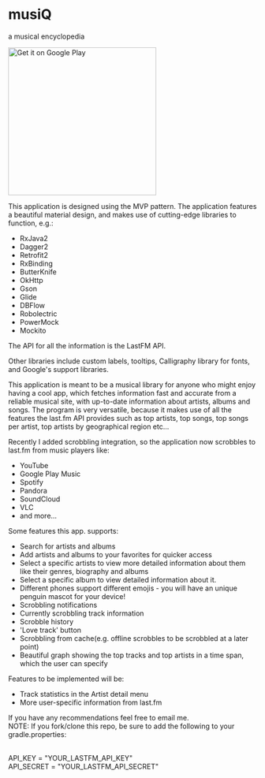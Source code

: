 # musiQ
a musical encyclopedia

<a href='https://play.google.com/store/apps/details?id=com.dihanov.musiq&utm_source=github&pcampaignid=MKT-Other-global-all-co-prtnr-py-PartBadge-Mar2515-1'><img alt='Get it on Google Play' src='https://play.google.com/intl/en_us/badges/images/generic/en_badge_web_generic.png' width="300"/></a>

This application is designed using the MVP pattern.
The application features a beautiful material design, and makes use of cutting-edge libraries to function, e.g.:
<ul>
	<li>RxJava2</li>
    <li>Dagger2</li>
    <li>Retrofit2</li>
    <li>RxBinding</li>
    <li>ButterKnife</li>
    <li>OkHttp</li>
    <li>Gson</li>
    <li>Glide</li>
    <li>DBFlow</li>
    <li>Robolectric</li>
    <li>PowerMock</>
    <li>Mockito</>
</ul>

The API for all the information is the LastFM API.

Other libraries include custom labels, tooltips, Calligraphy library for fonts,
and Google's support libraries.

This application is meant to be a musical library for anyone who might enjoy having a cool app, which fetches information
fast and accurate from a reliable musical site, with up-to-date information about artists, albums and songs.
The program is very versatile, because it makes use of all the features the last.fm API provides such as top artists, top songs,
top songs per artist, top artists by geographical region etc...

Recently I added scrobbling integration, so the application now scrobbles to last.fm from music players like:
<ul>
	<li>YouTube</li>
    <li>Google Play Music</li>
    <li>Spotify</li>
    <li>Pandora</li>
    <li>SoundCloud</li>
    <li>VLC</li>
    <li>and more...</li>
</ul>

Some features this app. supports:
- Search for artists and albums
- Add artists and albums to your favorites for quicker access
- Select a specific artists to view more detailed information about them like their genres, biography and albums
- Select a specific album to view detailed information about it.
- Different phones support different emojis - you will have an unique penguin mascot for your device!
- Scrobbling notifications
- Currently scrobbling track information
- Scrobble history
- 'Love track' button
- Scrobbling from cache(e.g. offline scrobbles to be scrobbled at a later point)
- Beautiful graph showing the top tracks and top artists in a time span, which the user can specify


Features to be implemented will be:
- Track statistics in the Artist detail menu
- More user-specific information from last.fm

If you have any recommendations feel free to email me.
</br>
NOTE: If you fork/clone this repo, be sure to add the following to your gradle.properties:

</br>
API_KEY = "YOUR_LASTFM_API_KEY"
</br>
API_SECRET = "YOUR_LASTFM_API_SECRET"
</br>

